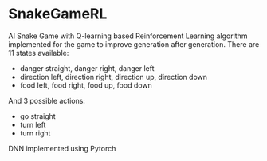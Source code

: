 ﻿# SnakeGameRL

AI Snake Game with Q-learning based Reinforcement Learning algorithm implemented for the game to improve generation after generation.
There are 11 states available:

  - danger straight, danger right, danger left
  - direction left, direction right, direction up, direction down
  - food left, food right, food up, food down

And 3 possible actions:
  - go straight
  - turn left
  - turn right

DNN implemented using Pytorch
  

